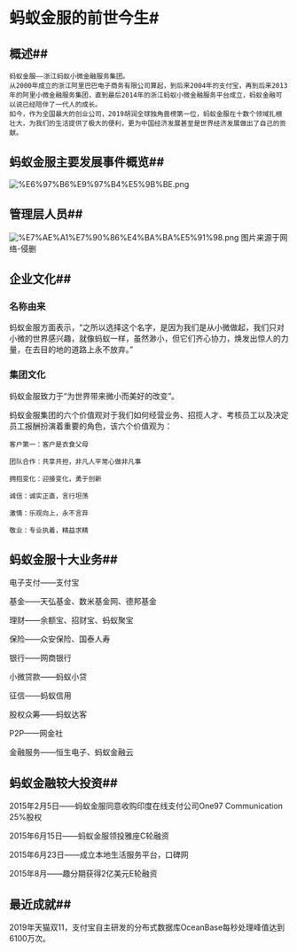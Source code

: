 
# 蚂蚁金服的前世今生#
## 概述##
    蚂蚁金服——浙江蚂蚁小微金融服务集团。
    从2000年成立的浙江阿里巴巴电子商务有限公司算起，到后来2004年的支付宝，再到后来2013年的阿里小微金融服务集团，直到最后2014年的浙江蚂蚁小微金融服务平台成立，蚂蚁金融可以说已经陪伴了一代人的成长。
    如今，作为全国最大的创业公司，2019胡润全球独角兽榜第一位，蚂蚁金服在十数个领域扎根壮大，为我们的生活提供了极大的便利，更为中国经济发展甚至是世界经济发展做出了自己的贡献。

## 蚂蚁金服主要发展事件概览##
![%E6%97%B6%E9%97%B4%E5%9B%BE.png](attachment:https://github.com/Nixer-1999/sthnew/edit/master/时间图.png)
## 管理层人员##
![%E7%AE%A1%E7%90%86%E4%BA%BA%E5%91%98.png](attachment:https://github.com/Nixer-1999/sthnew/edit/master/管理人员.png)
图片来源于网络-侵删
## 企业文化##
### 名称由来
蚂蚁金服方面表示，“之所以选择这个名字，是因为我们是从小微做起，我们只对小微的世界感兴趣，就像蚂蚁一样，虽然渺小，但它们齐心协力，焕发出惊人的力量，在去目的地的道路上永不放弃。”  
### 集团文化 ###
蚂蚁金服致力于“为世界带来微小而美好的改变”。 

蚂蚁金服集团的六个价值观对于我们如何经营业务、招揽人才、考核员工以及决定员工报酬扮演着重要的角色，该六个价值观为：
    
    客户第一：客户是衣食父母 
    
    团队合作：共享共担，非凡人平常心做非凡事 
    
    拥抱变化：迎接变化，勇于创新 
    
    诚信：诚实正直，言行坦荡 
    
    激情：乐观向上，永不言弃 
    
    敬业：专业执着，精益求精
## 蚂蚁金服十大业务##
电子支付——支付宝

基金——天弘基金、数米基金网、德邦基金

理财——余额宝、招财宝、蚂蚁聚宝

保险——众安保险、国泰人寿

银行——网商银行

小微贷款——蚂蚁小贷

征信——蚂蚁信用

股权众筹——蚂蚁达客

P2P——网金社

金融服务——恒生电子、蚂蚁金融云
## 蚂蚁金融较大投资##
2015年2月5日——蚂蚁金服同意收购印度在线支付公司One97 Communication 25%股权

2015年6月15日——蚂蚁金服领投雅座C轮融资

2015年6月23日——成立本地生活服务平台，口碑网

2015年8月——趣分期获得2亿美元E轮融资
## 最近成就##
2019年天猫双11，支付宝自主研发的分布式数据库OceanBase每秒处理峰值达到6100万次。
